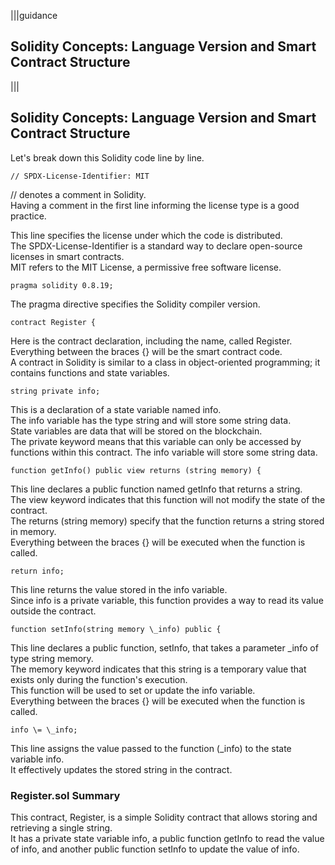 |||guidance

## Solidity Concepts: Language Version and Smart Contract Structure

|||


## Solidity Concepts: Language Version and Smart Contract Structure

Let's break down this Solidity code line by line.

```solidity
// SPDX-License-Identifier: MIT
```

// denotes a comment in Solidity.  
Having a comment in the first line informing the license type is a good practice.

This line specifies the license under which the code is distributed.   
The SPDX-License-Identifier is a standard way to declare open-source licenses in smart contracts.   
MIT refers to the MIT License, a permissive free software license.

```solidity
pragma solidity 0.8.19;
```

The pragma directive specifies the Solidity compiler version.

```solidity
contract Register {
```



Here is the contract declaration, including the name, called Register.   
Everything between the braces {} will be the smart contract code.  
A contract in Solidity is similar to a class in object-oriented programming; it contains functions and state variables.

```solidity
string private info;
```


This is a declaration of a state variable named info.  
The info variable has the type string and will store some string data.  
State variables are data that will be stored on the blockchain.  
The private keyword means that this variable can only be accessed by functions within this contract. The info variable will store some string data.

```solidity
function getInfo() public view returns (string memory) {
```


This line declares a public function named getInfo that returns a string.   
The view keyword indicates that this function will not modify the state of the contract.   
The returns (string memory) specify that the function returns a string stored in memory.  
Everything between the braces {} will be executed when the function is called.

```solidity
return info;
```


This line returns the value stored in the info variable.   
Since info is a private variable, this function provides a way to read its value outside the contract.

```solidity
function setInfo(string memory \_info) public {
```

This line declares a public function, setInfo, that takes a parameter \_info of type string memory.   
The memory keyword indicates that this string is a temporary value that exists only during the function's execution.   
This function will be used to set or update the info variable.  
Everything between the braces {} will be executed when the function is called.

```solidity
info \= \_info;
```


This line assigns the value passed to the function (\_info) to the state variable info.   
It effectively updates the stored string in the contract.

### Register.sol Summary

This contract, Register, is a simple Solidity contract that allows storing and retrieving a single string.   
It has a private state variable info, a public function getInfo to read the value of info, and another public function setInfo to update the value of info.
